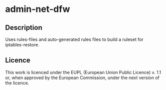 # admin-net-dfw

## Description

Uses rules-files and auto-generated rules files to build a ruleset for
iptables-restore.

## Licence

This work is licenced under the EUPL (European Union Public Licence)
v. 1.1 or, when approved by the European Commission, under the next
version of the licence.

